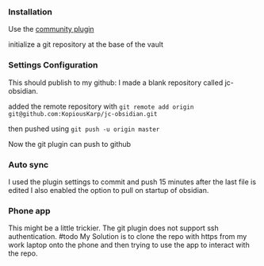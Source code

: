 ### Installation 
Use the [community plugin](obsidian://show-plugin?id=obsidian-git)

initialize a git repository at the base of the vault 


### Settings Configuration 

This should publish to my github: 
I made a blank repository called jc-obsidian. 

added the remote repository with
`git remote add origin git@github.com:KopiousKarp/jc-obsidian.git`

then pushed using 
`git push -u origin master`

Now the git plugin can push to github


### Auto sync 
I used the plugin settings to commit and push 15 minutes after the last file is edited
I also enabled the option to pull on startup of obsidian. 


### Phone app
This might be a little trickier. The git plugin does not support ssh authentication. 
#todo
My Solution is to clone the repo with https from my work laptop onto the phone and then trying to use the app to interact with the repo. 



